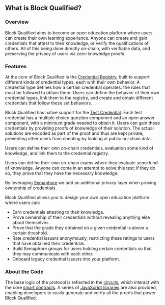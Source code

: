 ## What is Block Qualified?

### Overview

Block Qualified aims to become an open education platform where users can create their own learning experience. Anyone can create and gain credentials that attest to their knowledge, or verify the qualifications of others. All of this being done directly on-chain, with verifiable data, and preserving the privacy of users via zero-knowledge proofs.

### Features

At the core of Block Qualified is the [Credential Registry](./technical-reference/credential-managers.md), built to support different kinds of credential types, each with their own behavior. A credential type defines how a certain credential operates: the rules that must be followed to obtain them. Users can define the behavior of their own credential types, link them to the registry, and create and obtain different credentials that follow these set behaviors.

Block Qualified has native support for the [Test Credential](./technical-reference/test-credential-manager.md). Each test credential has a multiple choice question component and an open answer component, with a minimum grade needed to obtain it. Users can gain these credentials by providing proofs of knowledge of their solution. The actual solutions are encoded as part of the proof and thus are kept private, preventing other users from cheating by looking at public on-chain data.

Users can define their own on-chain credentials, evaluation some kind of knowledge, and link them to the credential registry.

Users can define their own on-chain exams where they evaluate some kind of knowledge. Anyone can come in an attempt to solve this test: if they do so, they prove that they have the necessary knowledge.

By leveraging [Semaphore](http://semaphore.appliedzkp.org/) we add an additional privacy layer when proving ownership of credentials.

Block Qualified allows you to design your own open education platform where users can:
- Earn credentials attesting to their knowledge.
- Prove ownership of their credentials without revealing anything else about themselves.
- Prove that the grade they obtained on a given credential is above a certain threshold.
- Rate credential issuers anonymously, restricting these ratings to users that have obtained their credentials.
- Build Semaphore groups for users holding certain credentials so that they may communicate with each other.
- Onboard legacy credential issuers into your platform.

### About the Code

The base logic of the protocol is reflected in the [circuits](./technical-reference/circuits.md), which interact with the core [smart contracts](./technical-reference/contracts.md). A series of [JavaScript libraries](./guides/proofs/README.md) are also provided, enabling developers to easily generate and verify all the proofs that power Block Qualified.